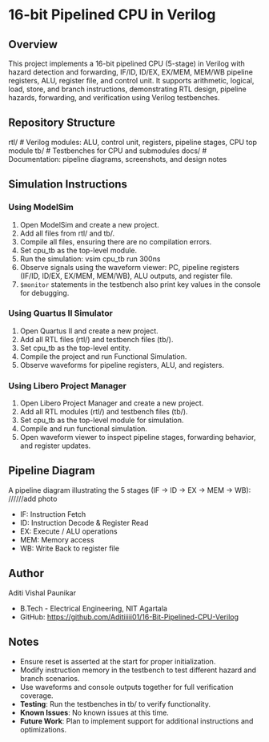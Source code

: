# 16-bit Pipelined CPU in Verilog

## Overview
This project implements a 16-bit pipelined CPU (5-stage) in Verilog with hazard detection and forwarding, IF/ID, ID/EX, EX/MEM, MEM/WB pipeline registers, ALU, register file, and control unit. It supports arithmetic, logical, load, store, and branch instructions, demonstrating RTL design, pipeline hazards, forwarding, and verification using Verilog testbenches.

## Repository Structure

rtl/ # Verilog modules: ALU, control unit, registers, pipeline stages, CPU top module
tb/ # Testbenches for CPU and submodules
docs/ # Documentation: pipeline diagrams, screenshots, and design notes

## Simulation Instructions
### Using ModelSim
1. Open ModelSim and create a new project.
2. Add all files from rtl/ and tb/.
3. Compile all files, ensuring there are no compilation errors.
4. Set cpu_tb as the top-level module.
5. Run the simulation:
   vsim cpu_tb
   run 300ns
6. Observe signals using the waveform viewer: PC, pipeline registers (IF/ID, ID/EX, EX/MEM, MEM/WB), ALU outputs, and register file.
7. `$monitor` statements in the testbench also print key values in the console for debugging.

### Using Quartus II Simulator
1. Open Quartus II and create a new project.
2. Add all RTL files (rtl/) and testbench files (tb/).
3. Set cpu_tb as the top-level entity.
4. Compile the project and run Functional Simulation.
5. Observe waveforms for pipeline registers, ALU, and registers.

### Using Libero Project Manager
1. Open Libero Project Manager and create a new project.
2. Add all RTL modules (rtl/) and testbench files (tb/).
3. Set cpu_tb as the top-level module for simulation.
4. Compile and run functional simulation.
5. Open waveform viewer to inspect pipeline stages, forwarding behavior, and register updates.

## Pipeline Diagram
A pipeline diagram illustrating the 5 stages (IF → ID → EX → MEM → WB): //////add photo
- IF: Instruction Fetch
- ID: Instruction Decode & Register Read
- EX: Execute / ALU operations
- MEM: Memory access
- WB: Write Back to register file

## Author
Aditi Vishal Paunikar
- B.Tech - Electrical Engineering, NIT Agartala
- GitHub: https://github.com/Aditiiiii01/16-Bit-Pipelined-CPU-Verilog

## Notes
- Ensure reset is asserted at the start for proper initialization.
- Modify instruction memory in the testbench to test different hazard and branch scenarios.
- Use waveforms and console outputs together for full verification coverage.
- **Testing**: Run the testbenches in tb/ to verify functionality.
- **Known Issues**: No known issues at this time.
- **Future Work**: Plan to implement support for additional instructions and optimizations.
